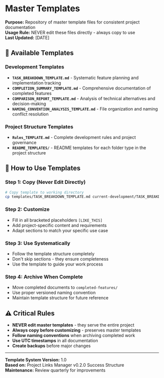 # Master Templates

**Purpose:** Repository of master template files for consistent project documentation  
**Usage Rule:** NEVER edit these files directly - always copy to use  
**Last Updated:** [DATE]

## 📄 **Available Templates**

### **Development Templates**
- **`TASK_BREAKDOWN_TEMPLATE.md`** - Systematic feature planning and implementation tracking
- **`COMPLETION_SUMMARY_TEMPLATE.md`** - Comprehensive documentation of completed features
- **`COMPARISON_REPORT_TEMPLATE.md`** - Analysis of technical alternatives and decision-making
- **`NAMING_CONVENTION_ANALYSIS_TEMPLATE.md`** - File organization and naming conflict resolution

### **Project Structure Templates**
- **`Rules_TEMPLATE.md`** - Complete development rules and project governance
- **`README_TEMPLATES/`** - README templates for each folder type in the project structure

## 🔄 **How to Use Templates**

### **Step 1: Copy (Never Edit Directly)**
```bash
# Copy template to working directory
cp templates/TASK_BREAKDOWN_TEMPLATE.md current-development/TASK_BREAKDOWN_Feature-Name.md
```

### **Step 2: Customize**
- Fill in all bracketed placeholders `[LIKE_THIS]`
- Add project-specific content and requirements  
- Adapt sections to match your specific use case

### **Step 3: Use Systematically**
- Follow the template structure completely
- Don't skip sections - they ensure completeness
- Use the template to guide your work process

### **Step 4: Archive When Complete**
- Move completed documents to `completed-features/`
- Use proper versioned naming convention
- Maintain template structure for future reference

## ⚠️ **Critical Rules**

- **NEVER edit master templates** - they serve the entire project
- **Always copy before customizing** - preserves master templates
- **Follow naming conventions** when archiving completed work
- **Use UTC timestamps** in all documentation
- **Create backups** before major changes

---

**Template System Version:** 1.0  
**Based on:** Project Links Manager v0.2.0 Success Structure  
**Maintenance:** Review quarterly for improvements
